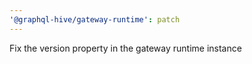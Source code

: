 ```yaml
---
'@graphql-hive/gateway-runtime': patch
---
```


Fix the version property in the gateway runtime instance
